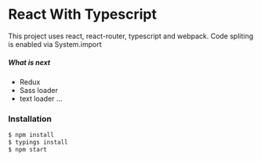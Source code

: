 # React With Typescript 

This project uses react, react-router, typescript and webpack. Code spliting is enabled via System.import

##### What is next

  - Redux
  - Sass loader
  - text loader ...

### Installation
```sh
$ npm install
$ typings install
$ npm start
```
